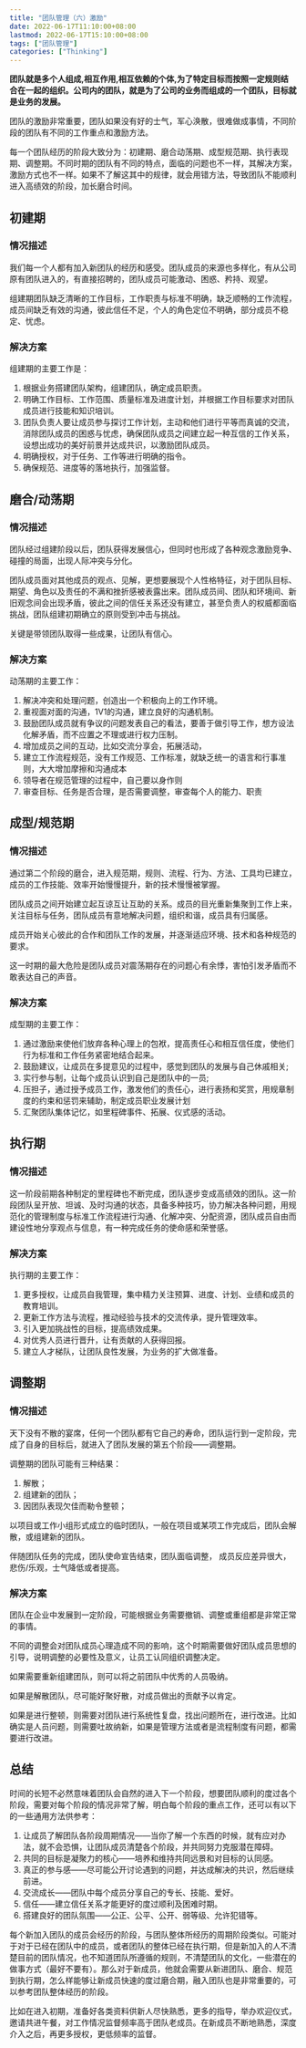 ```yaml
---
title: "团队管理（六）激励"
date: 2022-06-17T11:10:00+08:00
lastmod: 2022-06-17T15:10:00+08:00
tags: ["团队管理"]
categories: ["Thinking"]
---
```


**团队就是多个人组成,相互作用,相互依赖的个体,为了特定目标而按照一定规则结合在一起的组织。公司内的团队，就是为了公司的业务而组成的一个团队，目标就是业务的发展。**

<!--more-->

团队的激励非常重要，团队如果没有好的士气，军心涣散，很难做成事情，不同阶段的团队有不同的工作重点和激励方法。

每一个团队经历的阶段大致分为：初建期、磨合动荡期、成型规范期、执行表现期、调整期。不同时期的团队有不同的特点，面临的问题也不一样，其解决方案，激励方式也不一样。如果不了解这其中的规律，就会用错方法，导致团队不能顺利进入高绩效的阶段，加长磨合时间。

## 初建期

### 情况描述

我们每一个人都有加入新团队的经历和感受。团队成员的来源也多样化，有从公司原有团队进入的，有直接招聘的，团队成员可能激动、困惑、矜持、观望。

组建期团队缺乏清晰的工作目标，工作职责与标准不明确，缺乏顺畅的工作流程，成员间缺乏有效的沟通，彼此信任不足，个人的角色定位不明确，部分成员不稳定、忧虑。   

### 解决方案

组建期的主要工作是：

1. 根据业务搭建团队架构，组建团队，确定成员职责。
2. 明确工作目标、工作范围、质量标准及进度计划，并根据工作目标要求对团队成员进行技能和知识培训。
3. 团队负责人要让成员参与探讨工作计划，主动和他们进行平等而真诚的交流，消除团队成员的困惑与忧虑，确保团队成员之间建立起一种互信的工作关系，设想出成功的美好前景并达成共识，以激励团队成员。
4. 明确授权，对于任务、工作等进行明确的指令。
5. 确保规范、进度等的落地执行，加强监督。

## 磨合/动荡期

### 情况描述

团队经过组建阶段以后，团队获得发展信心，但同时也形成了各种观念激励竞争、碰撞的局面，出现人际冲突与分化。

团队成员面对其他成员的观点、见解，更想要展现个人性格特征，对于团队目标、期望、角色以及责任的不满和挫折感被表露出来。团队成员间、团队和环境间、新旧观念间会出现矛盾，彼此之间的信任关系还没有建立，甚至负责人的权威都面临挑战，团队组建初期确立的原则受到冲击与挑战。

关键是带领团队取得一些成果，让团队有信心。

### 解决方案

动荡期的主要工作：

1. 解决冲突和处理问题，创造出一个积极向上的工作环境。
2. 重视面对面的沟通，1V1的沟通，建立良好的沟通机制。
3. 鼓励团队成员就有争议的问题发表自己的看法，要善于做引导工作，想方设法化解矛盾，而不应置之不理或进行权力压制。
4. 增加成员之间的互动，比如交流分享会，拓展活动，
5. 建立工作流程规范，没有工作规范、工作标准，就缺乏统一的语言和行事准则，大大增加摩擦和沟通成本
6. 领导者在规范管理的过程中，自己要以身作则
7. 审查目标、任务是否合理，是否需要调整，审查每个人的能力、职责

## 成型/规范期

### 情况描述

通过第二个阶段的磨合，进入规范期，规则、流程、行为、方法、工具均已建立，成员的工作技能、效率开始慢慢提升，新的技术慢慢被掌握。

团队成员之间开始建立起互谅互让互助的关系。成员的目光重新集聚到工作上来，关注目标与任务，团队成员有意地解决问题，组织和谐，成员具有归属感。

成员开始关心彼此的合作和团队工作的发展，并逐渐适应环境、技术和各种规范的要求。

这一时期的最大危险是团队成员对震荡期存在的问题心有余悸，害怕引发矛盾而不敢表达自己的声音。

### 解决方案

成型期的主要工作：

1. 通过激励来使他们放弃各种心理上的包袱，提高责任心和相互信任度，使他们行为标准和工作任务紧密地结合起来。
2. 鼓励建议，让成员在多提意见的过程中，感觉到团队的发展与自己休戚相关;
3. 实行参与制，让每个成员认识到自己是团队中的一员;
4. 压担子，通过授予成员工作，激发他们的责任心，进行表扬和奖赏，用规章制度的约束和惩罚来辅助，制定成员职业发展计划
5. 汇聚团队集体记忆，如里程碑事件、拓展、仪式感的活动。

## 执行期

### 情况描述

这一阶段前期各种制定的里程碑也不断完成，团队逐步变成高绩效的团队。这一阶段团队呈开放、坦诚、及时沟通的状态，具备多种技巧，协力解决各种问题，用规范化的管理制度与标准工作流程进行沟通、化解冲突、分配资源，团队成员自由而建设性地分享观点与信息，有一种完成任务的使命感和荣誉感。

### 解决方案

执行期的主要工作：

1. 更多授权，让成员自我管理，集中精力关注预算、进度、计划、业绩和成员的教育培训。
2. 更新工作方法与流程，推动经验与技术的交流传承，提升管理效率。
3. 引入更加挑战性的目标，提高绩效成果。
4. 对优秀人员进行晋升，让有贡献的人获得回报。
5. 建立人才梯队，让团队良性发展，为业务的扩大做准备。

## 调整期

### 情况描述

天下没有不散的宴席，任何一个团队都有它自己的寿命，团队运行到一定阶段，完成了自身的目标后，就进入了团队发展的第五个阶段——调整期。

调整期的团队可能有三种结果：

1. 解散；
2. 组建新的团队；
3. 因团队表现欠佳而勒令整顿；

以项目或工作小组形式成立的临时团队，一般在项目或某项工作完成后，团队会解散，或组建新的团队。

伴随团队任务的完成，团队使命宣告结束，团队面临调整， 成员反应差异很大，悲伤/乐观，士气降低或者提高。

### 解决方案

团队在企业中发展到一定阶段，可能根据业务需要撤销、调整或重组都是非常正常的事情。

不同的调整会对团队成员心理造成不同的影响，这个时期需要做好团队成员思想的引导，说明调整的必要性及意义，让员工认同组织调整决定。

如果需要重新组建团队，则可以将之前团队中优秀的人员吸纳。

如果是解散团队，尽可能好聚好散，对成员做出的贡献予以肯定。

如果是进行整顿，则需要对团队进行系统性复盘，找出问题所在，进行改进。比如确实是人员问题，则需要吐故纳新，如果是管理方法或者是流程制度有问题，都需要进行改进。

## 总结
时间的长短不必然意味着团队会自然的进入下一个阶段，想要团队顺利的度过各个阶段，需要对每个阶段的情况非常了解，明白每个阶段的重点工作，还可以有以下的一些通用方法供参考：

1. 让成员了解团队各阶段周期情况——当你了解一个东西的时候，就有应对办法，就不会恐惧，让团队成员清楚各个阶段，并共同努力克服潜在障碍。
2. 共同的目标是凝聚力的核心——培养和维持共同远景和对目标的认同感。
3. 真正的参与感——尽可能公开讨论遇到的问题，并达成解决的共识，然后继续前进。
4. 交流成长——团队中每个成员分享自己的专长、技能、爱好。
5. 信任——建立信任关系才能更好的度过顺利及困难时期。
6. 搭建良好的团队氛围——公正、公平、公开、弱等级、允许犯错等。

每个新加入团队的成员会经历的阶段，与团队整体所经历的周期阶段类似。可能对于对于已经在团队中的成员，或者团队的整体已经在执行期，但是新加入的人不清楚目前的团队情况，也不知道团队所遵循的规则，不清楚团队的文化，一些潜在的做事方式（最好不要有）。那么对于新成员，他就会需要从新进团队、磨合、规范到执行期，怎么样能够让新成员快速的度过磨合期，融入团队也是非常重要的，可以参考团队整体经历的阶段。

比如在进入初期，准备好各类资料供新人尽快熟悉，更多的指导，举办欢迎仪式，邀请共进午餐，对工作情况监督频率高于团队老成员。在新成员不断地熟悉，深度介入之后，再更多授权，更低频率的监督。